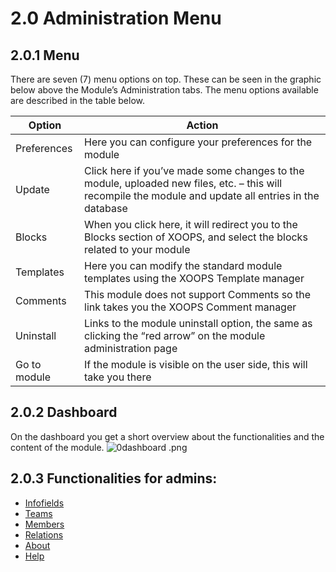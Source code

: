 # 2.0 Administration Menu

## 2.0.1 Menu
There are seven (7) menu options on top.  These can be seen in the graphic below above the Module’s Administration tabs.  The menu options available are described in the table below.

|Option|	Action|
|---|---|
|Preferences|	Here you can configure your preferences for the module |
|Update|	Click here if you’ve made some changes to the module, uploaded new files, etc. – this will recompile the module and update all entries in the database |
|Blocks|	When you click here, it will redirect you to the Blocks section of XOOPS, and select the blocks related to your module|
|Templates|	Here you can modify the standard module templates using the XOOPS Template manager|
|Comments|	This module does not support Comments so the link takes you the XOOPS Comment manager|
|Uninstall	|Links to the module uninstall option, the same as clicking the “red arrow” on the module administration page|
|Go to module|	If the module is visible on the user side, this will take you there|

## 2.0.2 Dashboard
On the dashboard you get a short overview about the functionalities and the content of the module.
![0dashboard
.png](../assets/0dashboard.png)

## 2.0.3 Functionalities for admins:
* [Infofields](2admin_infofields.md)
* [Teams](2admin_teams.md)
* [Members](2admin_members.md)
* [Relations](2admin_relations.md)
* [About](2admin_about.md)
* [Help](2admin_help.md)